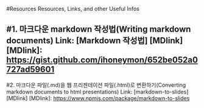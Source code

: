 #Resources
Resources, Links, and other Useful Infos

#1. 마크다운 markdown 작성법(Writing markdown documents)
Link: [Markdown 작성법] [MDlink]
[MDlink]: https://gist.github.com/ihoneymon/652be052a0727ad59601
---
#2. 마크다운 파일(.md)을 웹 프리젠테이션 파일(.html)로 변환하기(Converting markdown documents to html presentations)
Link: [markdown-to-slides] [MDlink]
[MDlink]: https://www.npmjs.com/package/markdown-to-slides
